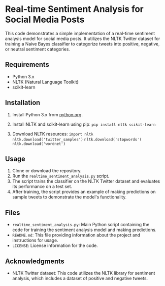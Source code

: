 # Real-time Sentiment Analysis for Social Media Posts

This code demonstrates a simple implementation of a real-time sentiment analysis model for social media posts. It utilizes the NLTK Twitter dataset for training a Naive Bayes classifier to categorize tweets into positive, negative, or neutral sentiment categories.

## Requirements

- Python 3.x
- NLTK (Natural Language Toolkit)
- scikit-learn

## Installation

1. Install Python 3.x from [python.org](https://www.python.org/downloads/).
  
2. Install NLTK and scikit-learn using pip:
`pip install nltk scikit-learn`

3. Download NLTK resources:
`import nltk`
`nltk.download('twitter_samples')`
`nltk.download('stopwords')`
`nltk.download('wordnet')`


## Usage

1. Clone or download the repository.
2. Run the `realtime_sentiment_analysis.py` script.
3. The script trains the classifier on the NLTK Twitter dataset and evaluates its performance on a test set.
4. After training, the script provides an example of making predictions on sample tweets to demonstrate the model's functionality.

## Files

- `realtime_sentiment_analysis.py`: Main Python script containing the code for training the sentiment analysis model and making predictions.
- `README.md`: This file providing information about the project and instructions for usage.
- `LICENSE`: License information for the code.

## Acknowledgments

- NLTK Twitter dataset: This code utilizes the NLTK library for sentiment analysis, which includes a dataset of positive and negative tweets.
